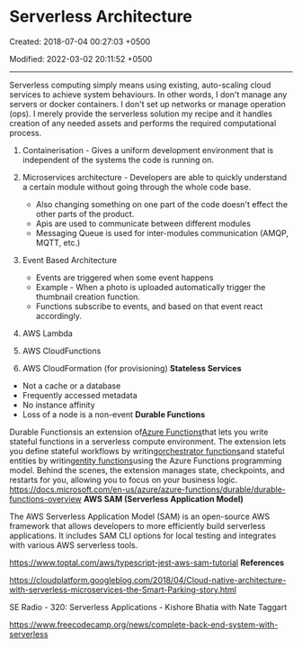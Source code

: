 # Serverless Architecture

Created: 2018-07-04 00:27:03 +0500

Modified: 2022-03-02 20:11:52 +0500

---

Serverless computing simply means using existing, auto-scaling cloud services to achieve system behaviours. In other words, I don't manage any servers or docker containers. I don't set up networks or manage operation (ops). I merely provide the serverless solution my recipe and it handles creation of any needed assets and performs the required computational process.
1.  Containerisation - Gives a uniform development environment that is independent of the systems the code is running on.

2.  Microservices architecture - Developers are able to quickly understand a certain module without going through the whole code base.
    -   Also changing something on one part of the code doesn't effect the other parts of the product.
    -   Apis are used to communicate between different modules
    -   Messaging Queue is used for inter-modules communication (AMQP, MQTT, etc.)

3.  Event Based Architecture
    -   Events are triggered when some event happens
    -   Example - When a photo is uploaded automatically trigger the thumbnail creation function.
    -   Functions subscribe to events, and based on that event react accordingly.

4.  AWS Lambda

5.  AWS CloudFunctions

6.  AWS CloudFormation (for provisioning)
**Stateless Services**
-   Not a cache or a database
-   Frequently accessed metadata
-   No instance affinity
-   Loss of a node is a non-event
**Durable Functions**

Durable Functionsis an extension of[Azure Functions](https://docs.microsoft.com/en-us/azure/azure-functions/functions-overview)that lets you write stateful functions in a serverless compute environment. The extension lets you define stateful workflows by writing[orchestrator functions](https://docs.microsoft.com/en-us/azure/azure-functions/durable/durable-functions-orchestrations)and stateful entities by writing[entity functions](https://docs.microsoft.com/en-us/azure/azure-functions/durable/durable-functions-entities)using the Azure Functions programming model. Behind the scenes, the extension manages state, checkpoints, and restarts for you, allowing you to focus on your business logic.
<https://docs.microsoft.com/en-us/azure/azure-functions/durable/durable-functions-overview>
**AWS SAM (Serverless Application Model)**

The AWS Serverless Application Model (SAM) is an open-source AWS framework that allows developers to more efficiently build serverless applications. It includes SAM CLI options for local testing and integrates with various AWS serverless tools.

<https://www.toptal.com/aws/typescript-jest-aws-sam-tutorial>
**References**

<https://cloudplatform.googleblog.com/2018/04/Cloud-native-architecture-with-serverless-microservices-the-Smart-Parking-story.html>

SE Radio - 320: Serverless Applications - Kishore Bhatia with Nate Taggart

<https://www.freecodecamp.org/news/complete-back-end-system-with-serverless>
